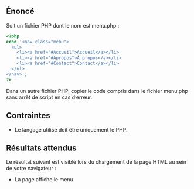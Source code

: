 ## Énoncé

Soit un fichier PHP dont le nom est menu.php :

``` php
<?php
echo '<nav class="menu">
  <ul>
    <li><a href="#Accueil">Accueil</a></li>
    <li><a href="#Apropos">À propos</a></li>
    <li><a href="#Contact">Contact</a></li>
  </ul>
</nav>';
?>
```

Dans un autre fichier PHP, copier le code compris dans le fichier menu.php sans arrêt de script en cas d’erreur.

## Contraintes

- Le langage utilisé doit être uniquement le PHP.

## Résultats attendus

Le résultat suivant est visible lors du chargement de la page HTML au sein de votre navigateur :

- La page affiche le menu.